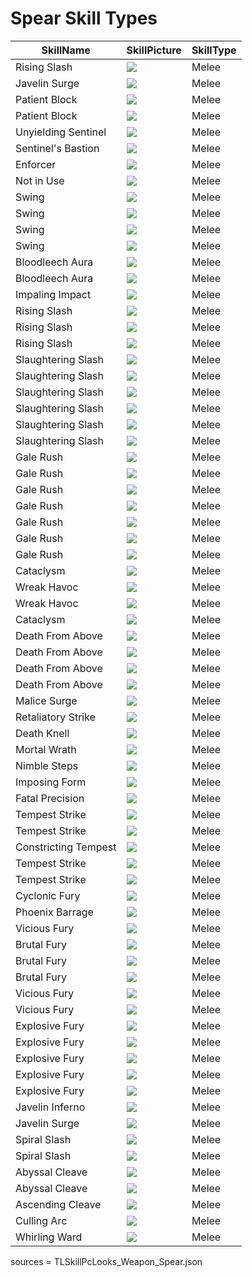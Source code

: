 # Spear Skill Types

| SkillName | SkillPicture | SkillType |
| --- | --- | --- |
| Rising Slash | <img src='./Image/Skill/Active/S_WP_SP_CrossAttack.png'> | Melee |
| Javelin Surge | <img src='./Image/Skill/Active/S_WP_SP_SpearThrower.png'> | Melee |
| Patient Block | <img src='./Image/Skill/Active/S_WP_SP_DefenceAction.png'> | Melee |
| Patient Block | <img src='./Image/Skill/Active/S_WP_SP_DefenceAction.png'> | Melee |
| Unyielding Sentinel | <img src='./Image/Skill/Active/S_WP_SP_AbnormalTolerance.png'> | Melee |
| Sentinel's Bastion | <img src='./Image/Skill/Active/S_WP_SP_AbnormalTolerance_SP.png'> | Melee |
| Enforcer | <img src='./Image/Skill/Active/S_WP_SP_AbnormalTolerance_SP2.png'> | Melee |
| Not in Use | <img src='./Image/Skill/Active/S_WP_WA_GR_CurseSpread.png'> | Melee |
| Swing | <img src='./Image/Skill/Active/S_WP_SP_BasicAttack.png'> | Melee |
| Swing | <img src='./Image/Skill/Active/S_WP_SP_BasicAttack.png'> | Melee |
| Swing | <img src='./Image/Skill/Active/S_WP_SP_BasicAttack.png'> | Melee |
| Swing | <img src='./Image/Skill/Active/S_WP_SP_BasicAttack.png'> | Melee |
| Bloodleech Aura | <img src='./Image/Skill/Active/S_WP_SP_BloodAura.png'> | Melee |
| Bloodleech Aura | <img src='./Image/Skill/Active/S_WP_SP_BloodAura.png'> | Melee |
| Impaling Impact | <img src='./Image/Skill/Active/S_WP_SP_ContextSkill_SpearThrower.png'> | Melee |
| Rising Slash | <img src='./Image/Skill/Active/S_WP_SP_CrossAttack.png'> | Melee |
| Rising Slash | <img src='./Image/Skill/Active/S_WP_SP_CrossAttack.png'> | Melee |
| Rising Slash | <img src='./Image/Skill/Active/S_WP_SP_CrossAttack.png'> | Melee |
| Slaughtering Slash | <img src='./Image/Skill/Active/S_WP_SP_CrossAttack_SP.png'> | Melee |
| Slaughtering Slash | <img src='./Image/Skill/Active/S_WP_SP_CrossAttack_SP.png'> | Melee |
| Slaughtering Slash | <img src='./Image/Skill/Active/S_WP_SP_CrossAttack_SP.png'> | Melee |
| Slaughtering Slash | <img src='./Image/Skill/Active/S_WP_SP_CrossAttack_SP.png'> | Melee |
| Slaughtering Slash | <img src='./Image/Skill/Active/S_WP_SP_CrossAttack_SP.png'> | Melee |
| Slaughtering Slash | <img src='./Image/Skill/Active/S_WP_SP_CrossAttack_SP.png'> | Melee |
| Gale Rush | <img src='./Image/Skill/Active/S_WP_SP_DashAttack.png'> | Melee |
| Gale Rush | <img src='./Image/Skill/Active/S_WP_SP_DashAttack.png'> | Melee |
| Gale Rush | <img src='./Image/Skill/Active/S_WP_SP_DashAttack.png'> | Melee |
| Gale Rush | <img src='./Image/Skill/Active/S_WP_SP_DashAttack.png'> | Melee |
| Gale Rush | <img src='./Image/Skill/Active/S_WP_SP_DashAttack.png'> | Melee |
| Gale Rush | <img src='./Image/Skill/Active/S_WP_SP_DashAttack.png'> | Melee |
| Gale Rush | <img src='./Image/Skill/Active/S_WP_SP_DashAttack.png'> | Melee |
| Cataclysm | <img src='./Image/Skill/Active/S_WP_SP_DefenceAttack.png'> | Melee |
| Wreak Havoc | <img src='./Image/Skill/Active/S_WP_SP_DefenceAttack_SP.png'> | Melee |
| Wreak Havoc | <img src='./Image/Skill/Active/S_WP_SP_DefenceAttack_SP.png'> | Melee |
| Cataclysm | <img src='./Image/Skill/Active/S_WP_SP_DefenceAttack.png'> | Melee |
| Death From Above | <img src='./Image/Skill/Active/S_WP_SP_DropAttack.png'> | Melee |
| Death From Above | <img src='./Image/Skill/Active/S_WP_SP_DropAttack.png'> | Melee |
| Death From Above | <img src='./Image/Skill/Active/S_WP_SP_DropAttack.png'> | Melee |
| Death From Above | <img src='./Image/Skill/Active/S_WP_SP_DropAttack.png'> | Melee |
| Malice Surge | <img src='./Image/Skill/Active/S_WP_SP_AttackedBuff.png'> | Melee |
| Retaliatory Strike | <img src='./Image/Skill/Active/S_WP_SP_ComboBuff.png'> | Melee |
| Death Knell | <img src='./Image/Skill/Active/S_WP_SP_KillBonus.png'> | Melee |
| Mortal Wrath | <img src='./Image/Skill/Active/S_WP_SP_LowHpAttack.png'> | Melee |
| Nimble Steps | <img src='./Image/Skill/Active/S_WP_SP_MoveBuff.png'> | Melee |
| Imposing Form | <img src='./Image/Skill/Active/S_WP_SP_TwoHandWeapon.png'> | Melee |
| Fatal Precision | <img src='./Image/Skill/Active/S_WP_SP_WeakenBonus.png'> | Melee |
| Tempest Strike | <img src='./Image/Skill/Active/S_WP_SP_PushAttack.png'> | Melee |
| Tempest Strike | <img src='./Image/Skill/Active/S_WP_SP_PushAttack_SP_2.png'> | Melee |
| Constricting Tempest | <img src='./Image/Skill/Active/S_WP_SP_PushAttack_SP_1.png'> | Melee |
| Tempest Strike | <img src='./Image/Skill/Active/S_WP_SP_PushAttack_SP_2.png'> | Melee |
| Tempest Strike | <img src='./Image/Skill/Active/S_WP_SP_PushAttack_SP_2.png'> | Melee |
| Cyclonic Fury | <img src='./Image/Skill/Active/S_WP_SP_RapidAttack.png'> | Melee |
| Phoenix Barrage | <img src='./Image/Skill/Active/S_WP_SP_RapidAttack_SP.png'> | Melee |
| Vicious Fury | <img src='./Image/Skill/Active/S_WP_SP_RapidThrust.png'> | Melee |
| Brutal Fury | <img src='./Image/Skill/Active/S_WP_SP_RapidThrust_SP_1.png'> | Melee |
| Brutal Fury | <img src='./Image/Skill/Active/S_WP_SP_RapidThrust_SP_1.png'> | Melee |
| Brutal Fury | <img src='./Image/Skill/Active/S_WP_SP_RapidThrust_SP_1.png'> | Melee |
| Vicious Fury | <img src='./Image/Skill/Active/S_WP_SP_RapidThrust.png'> | Melee |
| Vicious Fury | <img src='./Image/Skill/Active/S_WP_SP_RapidThrust.png'> | Melee |
| Explosive Fury | <img src='./Image/Skill/Active/S_WP_SP_RapidThrust_SP_2.png'> | Melee |
| Explosive Fury | <img src='./Image/Skill/Active/S_WP_SP_RapidThrust_SP_2.png'> | Melee |
| Explosive Fury | <img src='./Image/Skill/Active/S_WP_SP_RapidThrust_SP_2.png'> | Melee |
| Explosive Fury | <img src='./Image/Skill/Active/S_WP_SP_RapidThrust_SP_2.png'> | Melee |
| Explosive Fury | <img src='./Image/Skill/Active/S_WP_SP_RapidThrust_SP_2.png'> | Melee |
| Javelin Inferno | <img src='./Image/Skill/Active/S_WP_SP_SpearThrower_SP.png'> | Melee |
| Javelin Surge | <img src='./Image/Skill/Active/S_WP_SP_SpearThrower.png'> | Melee |
| Spiral Slash | <img src='./Image/Skill/Active/S_WP_SP_SpinAttack.png'> | Melee |
| Spiral Slash | <img src='./Image/Skill/Active/S_WP_SP_SpinAttack.png'> | Melee |
| Abyssal Cleave | <img src='./Image/Skill/Active/S_WP_SP_StunAttack.png'> | Melee |
| Abyssal Cleave | <img src='./Image/Skill/Active/S_WP_SP_StunAttack_SP.png'> | Melee |
| Ascending Cleave | <img src='./Image/Skill/Active/S_WP_SP_StunAttack_SP.png'> | Melee |
| Culling Arc | <img src='./Image/Skill/Active/S_WP_SP_ThrustPull.png'> | Melee |
| Whirling Ward | <img src='./Image/Skill/Active/S_WP_SP_Windmill.png'> | Melee |


sources = TLSkillPcLooks_Weapon_Spear.json